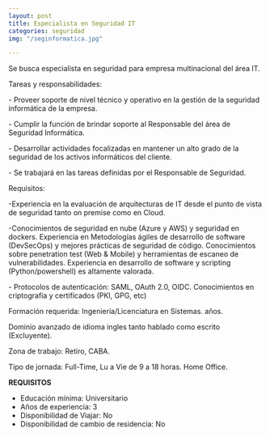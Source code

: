 ```yaml
---
layout: post
title: Especialista en Seguridad IT
categories: seguridad
img: "/seginformatica.jpg"

---
```

Se busca especialista en seguridad para empresa multinacional del área IT.

  
  
Tareas y responsabilidades:  
  
\- Proveer soporte de nivel técnico y operativo en la gestión de la seguridad informática de la empresa.  
  
\- Cumplir la función de brindar soporte al Responsable del área de Seguridad Informática.  
  
\- Desarrollar actividades focalizadas en mantener un alto grado de la seguridad de los activos informáticos del cliente.  
  
\- Se trabajará en las tareas definidas por el Responsable de Seguridad.  
  
Requisitos:  
  
\-Experiencia en la evaluación de arquitecturas de IT desde el punto de vista de seguridad tanto on premise como en Cloud.  
  
\-Conocimientos de seguridad en nube (Azure y AWS) y seguridad en dockers. Experiencia en Metodologías ágiles de desarrollo de software (DevSecOps) y mejores prácticas de seguridad de código. Conocimientos sobre penetration test (Web & Mobile) y herramientas de escaneo de vulnerabilidades. Experiencia en desarrollo de software y scripting (Python/powershell) es altamente valorada.  
  
\- Protocolos de autenticación: SAML, OAuth 2.0, OIDC. Conocimientos en criptografía y certificados (PKI, GPG, etc)  
  
Formación requerida: Ingeniería/Licenciatura en Sistemas. años.  
  
Dominio avanzado de idioma ingles tanto hablado como escrito (Excluyente).  
  
Zona de trabajo: Retiro, CABA.  
  
Tipo de jornada: Full-Time, Lu a Vie de 9 a 18 horas. Home Office.

 

 **REQUISITOS**

* Educación mínima: Universitario
* Años de experiencia: 3
* Disponibilidad de Viajar: No
* Disponibilidad de cambio de residencia: No